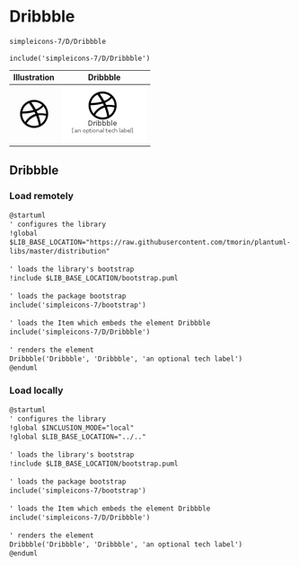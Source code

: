 # Dribbble


```text
simpleicons-7/D/Dribbble
```

```text
include('simpleicons-7/D/Dribbble')
```



| Illustration | Dribbble |
| :---: | :---: |
| ![illustration for Illustration](../../simpleicons-7/D/Dribbble.png) | ![illustration for Dribbble](../../simpleicons-7/D/Dribbble.Local.png) |




## Dribbble

### Load remotely
```plantuml
@startuml
' configures the library
!global $LIB_BASE_LOCATION="https://raw.githubusercontent.com/tmorin/plantuml-libs/master/distribution"

' loads the library's bootstrap
!include $LIB_BASE_LOCATION/bootstrap.puml

' loads the package bootstrap
include('simpleicons-7/bootstrap')

' loads the Item which embeds the element Dribbble
include('simpleicons-7/D/Dribbble')

' renders the element
Dribbble('Dribbble', 'Dribbble', 'an optional tech label')
@enduml
```

### Load locally
```plantuml
@startuml
' configures the library
!global $INCLUSION_MODE="local"
!global $LIB_BASE_LOCATION="../.."

' loads the library's bootstrap
!include $LIB_BASE_LOCATION/bootstrap.puml

' loads the package bootstrap
include('simpleicons-7/bootstrap')

' loads the Item which embeds the element Dribbble
include('simpleicons-7/D/Dribbble')

' renders the element
Dribbble('Dribbble', 'Dribbble', 'an optional tech label')
@enduml
```

